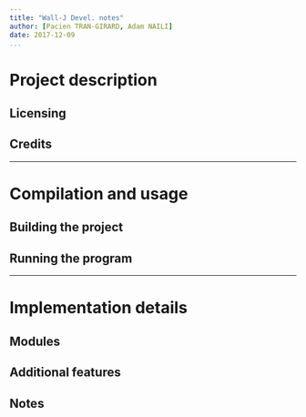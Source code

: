 ```yaml
---
title: "Wall-J Devel. notes"
author: [Pacien TRAN-GIRARD, Adam NAILI]
date: 2017-12-09
...
```


# Project description

## Licensing

## Credits

---

# Compilation and usage

## Building the project

## Running the program

---

# Implementation details

## Modules

## Additional features

## Notes

